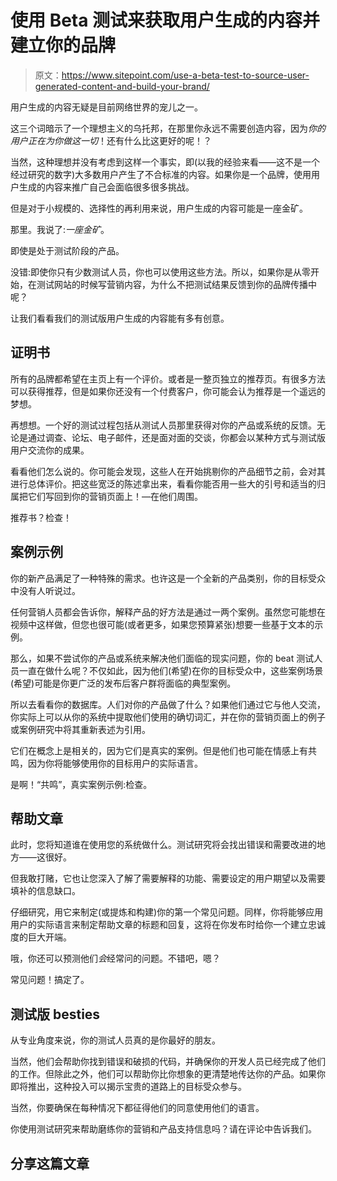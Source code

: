 # 使用 Beta 测试来获取用户生成的内容并建立你的品牌

> 原文：<https://www.sitepoint.com/use-a-beta-test-to-source-user-generated-content-and-build-your-brand/>

用户生成的内容无疑是目前网络世界的宠儿之一。

这三个词暗示了一个理想主义的乌托邦，在那里你永远不需要创造内容，因为*你的用户正在为你做这一切*！还有什么比这更好的呢！？

当然，这种理想并没有考虑到这样一个事实，即(以我的经验来看——这不是一个经过研究的数字)大多数用户产生了不合标准的内容。如果你是一个品牌，使用用户生成的内容来推广自己会面临很多很多挑战。

但是对于小规模的、选择性的再利用来说，用户生成的内容可能是一座金矿。

那里。我说了:*一座金矿*。

即使是处于测试阶段的产品。

没错:即使你只有少数测试人员，你也可以使用这些方法。所以，如果你是从零开始，在测试网站的时候写营销内容，为什么不把测试结果反馈到你的品牌传播中呢？

让我们看看我们的测试版用户生成的内容能有多有创意。

## 证明书

所有的品牌都希望在主页上有一个评价。或者是一整页独立的推荐页。有很多方法可以获得推荐，但是如果你还没有一个付费客户，你可能会认为推荐是一个遥远的梦想。

再想想。一个好的测试过程包括从测试人员那里获得对你的产品或系统的反馈。无论是通过调查、论坛、电子邮件，还是面对面的交谈，你都会以某种方式与测试版用户交流你的成果。

看看他们怎么说的。你可能会发现，这些人在开始挑剔你的产品细节之前，会对其进行总体评价。把这些宽泛的陈述拿出来，看看你能否用一些大的引号和适当的归属把它们写回到你的营销页面上！—在他们周围。

推荐书？检查！

## 案例示例

你的新产品满足了一种特殊的需求。也许这是一个全新的产品类别，你的目标受众中没有人听说过。

任何营销人员都会告诉你，解释产品的好方法是通过一两个案例。虽然您可能想在视频中这样做，但您也很可能(或者更多，如果您预算紧张)想要一些基于文本的示例。

那么，如果不尝试你的产品或系统来解决他们面临的现实问题，你的 beat 测试人员一直在做什么呢？不仅如此，因为他们(希望)在你的目标受众中，这些案例场景(希望)可能是你更广泛的发布后客户群将面临的典型案例。

所以去看看你的数据库。人们对你的产品做了什么？如果他们通过它与他人交流，你实际上可以从你的系统中提取他们使用的确切词汇，并在你的营销页面上的例子或案例研究中将其重新表述为引用。

它们在概念上是相关的，因为它们是真实的案例。但是他们也可能在情感上有共鸣，因为你将能够使用你的目标用户的实际语言。

是啊！“共鸣”，真实案例示例:检查。

## 帮助文章

此时，您将知道谁在使用您的系统做什么。测试研究将会找出错误和需要改进的地方——这很好。

但我敢打赌，它也让您深入了解了需要解释的功能、需要设定的用户期望以及需要填补的信息缺口。

仔细研究，用它来制定(或提炼和构建)你的第一个常见问题。同样，你将能够应用用户的实际语言来制定帮助文章的标题和回复，这将在你发布时给你一个建立忠诚度的巨大开端。

哦，你还可以预测他们*会*经常问的问题。不错吧，嗯？

常见问题！搞定了。

## 测试版 besties

从专业角度来说，你的测试人员真的是你最好的朋友。

当然，他们会帮助你找到错误和破损的代码，并确保你的开发人员已经完成了他们的工作。但除此之外，他们可以帮助你比你想象的更清楚地传达你的产品。如果你即将推出，这种投入可以揭示宝贵的道路上的目标受众参与。

当然，你要确保在每种情况下都征得他们的同意使用他们的语言。

你使用测试研究来帮助磨练你的营销和产品支持信息吗？请在评论中告诉我们。

## 分享这篇文章
